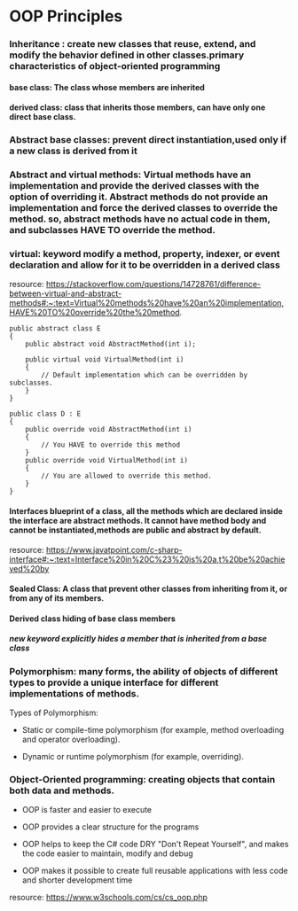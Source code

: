 # OOP Principles
### Inheritance : create new classes that reuse, extend, and modify the behavior defined in other classes.primary characteristics of object-oriented programming
#### base class: The class whose members are inherited
#### derived class: class that inherits those members, can have only one direct base class.

### Abstract base classes:  prevent direct instantiation,used only if a new class is derived from it

### Abstract and virtual methods: Virtual methods have an implementation and provide the derived classes with the option of overriding it. Abstract methods do not provide an implementation and force the derived classes to override the method. so, abstract methods have no actual code in them, and subclasses HAVE TO override the method.

### virtual: keyword modify a method, property, indexer, or event declaration and allow for it to be overridden in a derived class

resource: https://stackoverflow.com/questions/14728761/difference-between-virtual-and-abstract-methods#:~:text=Virtual%20methods%20have%20an%20implementation,HAVE%20TO%20override%20the%20method.

```
public abstract class E
{
    public abstract void AbstractMethod(int i);

    public virtual void VirtualMethod(int i)
    {
        // Default implementation which can be overridden by subclasses.
    }
}

public class D : E
{
    public override void AbstractMethod(int i)
    {
        // You HAVE to override this method
    }
    public override void VirtualMethod(int i)
    {
        // You are allowed to override this method.
    }
}
```

#### Interfaces blueprint of a class, all the methods which are declared inside the interface are abstract methods. It cannot have method body and cannot be instantiated,methods are public and abstract by default. 

resource: https://www.javatpoint.com/c-sharp-interface#:~:text=Interface%20in%20C%23%20is%20a,t%20be%20achieved%20by

#### Sealed Class: A class that  prevent other classes from inheriting from it, or from any of its members.

#### Derived class hiding of base class members 
##### new keyword explicitly hides a member that is inherited from a base class

### Polymorphism: many forms, the ability of objects of different types to provide a unique interface for different implementations of methods.

Types of Polymorphism:

* Static or compile-time polymorphism (for example, method overloading and operator overloading).

* Dynamic or runtime polymorphism (for example, overriding).

### Object-Oriented programming:  creating objects that contain both data and methods.

- OOP is faster and easier to execute

- OOP provides a clear structure for the programs

- OOP helps to keep the C# code DRY "Don't Repeat Yourself", and makes the code easier to maintain, modify and debug

- OOP makes it possible to create full reusable applications with less code and shorter development time

resource: https://www.w3schools.com/cs/cs_oop.php